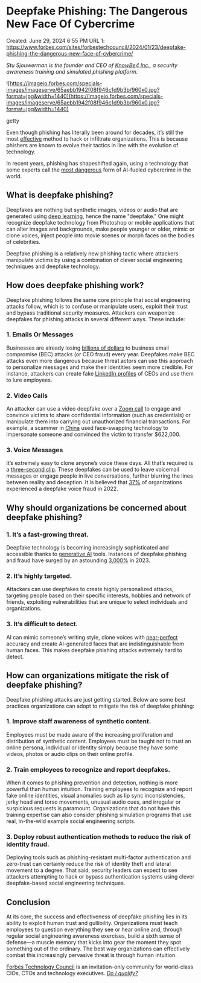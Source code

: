 # Deepfake Phishing: The Dangerous New Face Of Cybercrime

Created: June 29, 2024 6:55 PM
URL 1: https://www.forbes.com/sites/forbestechcouncil/2024/01/23/deepfake-phishing-the-dangerous-new-face-of-cybercrime/

*Stu Sjouwerman is the founder and CEO of [KnowBe4 Inc.](https://www.knowbe4.com/), a security awareness training and simulated phishing platform.*

![https://imageio.forbes.com/specials-images/imageserve/65aebb1942f08f946c1d9b3b/960x0.jpg?format=jpg&width=1440](https://imageio.forbes.com/specials-images/imageserve/65aebb1942f08f946c1d9b3b/960x0.jpg?format=jpg&width=1440)

getty

Even though phishing has literally been around for decades, it’s still the most [effective](https://www.hornetsecurity.com/downloads/Cyber_Security_Report_2024_EN.pdf) method to hack or infiltrate organizations. This is because phishers are known to evolve their tactics in line with the evolution of technology.

In recent years, phishing has shapeshifted again, using a technology that some experts call the [most dangerous](https://techhq.com/2020/08/deepfakes-ranked-by-experts-as-most-serious-ai-crime-threat/) form of AI-fueled cybercrime in the world.

## What is deepfake phishing?

Deepfakes are nothing but synthetic images, videos or audio that are generated using [deep learning](https://www.google.com/url?sa=t&rct=j&q=&esrc=s&source=web&cd=&cad=rja&uact=8&ved=2ahUKEwjwx4n_452DAxWe6jgGHeqiCkQQFnoECEAQAQ&url=https%3A%2F%2Fwww.geeksforgeeks.org%2Fintroduction-deep-learning%2F&usg=AOvVaw38XAHi4s378McXLQEp0XAA&opi=89978449), hence the name "deepfake." One might recognize deepfake technology from Photoshop or mobile applications that can alter images and backgrounds, make people younger or older, mimic or clone voices, inject people into movie scenes or morph faces on the bodies of celebrities.

Deepfake phishing is a relatively new phishing tactic where attackers manipulate victims by using a combination of clever social engineering techniques and deepfake technology.

## How does deepfake phishing work?

Deepfake phishing follows the same core principle that social engineering attacks follow, which is to confuse or manipulate users, exploit their trust and bypass traditional security measures. Attackers can weaponize deepfakes for phishing attacks in several different ways. These include:

### 1. Emails Or Messages

Businesses are already losing [billions of dollars](https://securityboulevard.com/2023/12/concerned-about-business-email-compromise-4-technologies-that-can-help/) to business email compromise (BEC) attacks (or CEO fraud) every year. Deepfakes make BEC attacks even more dangerous because threat actors can use this approach to personalize messages and make their identities seem more credible. For instance, attackers can create fake [LinkedIn profiles](https://analyticsdrift.com/stanford-researchers-discover-1000-ai-generated-deepfake-profiles-on-linkedin/) of CEOs and use them to lure employees.

### 2. Video Calls

An attacker can use a video deepfake over a [Zoom call](https://fortune.com/2022/09/03/live-deepfakes-detect-methods-zoom-fraud/) to engage and convince victims to share confidential information (such as credentials) or manipulate them into carrying out unauthorized financial transactions. For example, a scammer in [China](https://www.reuters.com/technology/deepfake-scam-china-fans-worries-over-ai-driven-fraud-2023-05-22/) used face-swapping technology to impersonate someone and convinced the victim to transfer $622,000.

### 3. Voice Messages

It’s extremely easy to clone anyone’s voice these days. All that’s required is a [three-second clip](https://www.pcmag.com/news/microsofts-ai-program-can-clone-your-voice-from-a-3-second-audio-clip). These deepfakes can be used to leave voicemail messages or engage people in live conversations, further blurring the lines between reality and deception. It is believed that [37%](https://regulaforensics.com/news/one-third-of-global-businesses-already-hit-by-voice-and-video-deepfake-fraud/) of organizations experienced a deepfake voice fraud in 2022.

## Why should organizations be concerned about deepfake phishing?

### 1. It’s a fast-growing threat.

Deepfake technology is becoming increasingly sophisticated and accessible thanks to [generative AI](https://www.techtarget.com/searchsecurity/tip/How-to-prevent-deepfakes-in-the-era-of-generative-AI) tools. Instances of deepfake phishing and fraud have surged by an astounding [3,000%](https://thenextweb.com/news/deepfake-fraud-rise-amid-cheap-generative-ai-boom) in 2023.

### 2. It’s highly targeted.

Attackers can use deepfakes to create highly personalized attacks, targeting people based on their specific interests, hobbies and network of friends, exploiting vulnerabilities that are unique to select individuals and organizations.

### 3. It’s difficult to detect.

AI can mimic someone’s writing style, clone voices with [near-perfect](https://www.newscientist.com/article/2385752-ai-voices-are-hard-to-spot-even-if-you-know-audio-might-be-a-deepfake/) accuracy and create AI-generated faces that are indistinguishable from human faces. This makes deepfake phishing attacks extremely hard to detect.

## How can organizations mitigate the risk of deepfake phishing?

Deepfake phishing attacks are just getting started. Below are some best practices organizations can adopt to mitigate the risk of deepfake phishing:

### 1. Improve staff awareness of synthetic content.

Employees must be made aware of the increasing proliferation and distribution of synthetic content. Employees must be taught not to trust an online persona, individual or identity simply because they have some videos, photos or audio clips on their online profile.

### 2. Train employees to recognize and report deepfakes.

When it comes to phishing prevention and detection, nothing is more powerful than human intuition. Training employees to recognize and report fake online identities, visual anomalies such as lip sync inconsistencies, jerky head and torso movements, unusual audio cues, and irregular or suspicious requests is paramount. Organizations that do not have this training expertise can also consider phishing simulation programs that use real, in-the-wild example social engineering scripts.

### 3. Deploy robust authentication methods to reduce the risk of identity fraud.

Deploying tools such as phishing-resistant multi-factor authentication and zero-trust can certainly reduce the risk of identity theft and lateral movement to a degree. That said, security leaders can expect to see attackers attempting to hack or bypass authentication systems using clever deepfake-based social engineering techniques.

## Conclusion

At its core, the success and effectiveness of deepfake phishing lies in its ability to exploit human trust and gullibility. Organizations must teach employees to question everything they see or hear online and, through regular social engineering awareness exercises, build a sixth sense of defense—a muscle memory that kicks into gear the moment they spot something out of the ordinary. The best way organizations can effectively combat this increasingly pervasive threat is through human intuition.

[Forbes Technology Council](https://councils.forbes.com/forbestechcouncil?utm_source=forbes.com&utm_medium=referral&utm_campaign=forbes-links&utm_content=in-article-ad-links) is an invitation-only community for world-class CIOs, CTOs and technology executives. [*Do I qualify?*](https://councils.forbes.com/qualify?utm_source=forbes.com&utm_medium=referral&utm_campaign=forbes-links&utm_term=ftc&utm_content=in-article-ad-links)